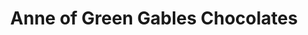 ---
title: "Anne of Green Gables Chocolates"
url: /charlottetown/anne-of-green-gables-chocolates/
shop: confectionery
---